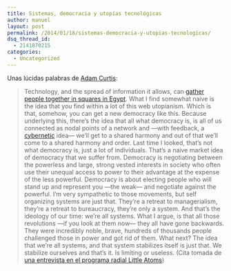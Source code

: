 ```yaml
---
title: Sistemas, democracia y utopías tecnológicas
author: manuel
layout: post
permalink: /2014/01/18/sistemas-democracia-y-utopias-tecnologicas/
dsq_thread_id:
  - 2141870215
categories:
  - Uncategorized
---
```

Unas lúcidas palabras de [Adam Curtis][1]:

> Technology, and the spread of information it allows, can [gather people together in squares in Egypt][2]. What I find somewhat naive is the idea that you find within a lot of this web utopianism. Which is that, somehow, you can get a new democracy like this. Because underlying this, there&#8217;s the idea that all what democracy is, is all of us connected as nodal points of a network and —with feedback, a [cybernetic][3] idea— we&#8217;ll get to a shared harmony and out of that we&#8217;ll come to a shared harmony and order. Last time I looked, that&#8217;s not what democracy is, just a lot of individuals. That&#8217;s a naive market idea of democracy that we suffer from. Democracy is negotiating between the powerless and large, strong vested interests in society who often use their unequal access to power to their advantage at the expense of the less powerful. Democracy is about electing people who will stand up and represent you —the weak— and negotiate against the powerful. I&#8217;m very sympathetic to those movements, but self organizing systems are just that. They&#8217;re a retreat to managerialism, they&#8217;re a retreat to bureaucracy, they&#8217;re only a system. And that&#8217;s the ideology of our time: we&#8217;re all systems. What I argue, is that all those revolutions —if you look at them now— they all have gone backwards. They were incredibly noble, brave, hundreds of thousands people challenged those in power and got rid of them. What next? The idea that we&#8217;re all systems, and that system stabilizes itself is just that. We stabilize ourselves and that&#8217;s it. Is limiting or useless. (Cita tomada de [una entrevista en el programa radial Little Atoms][4])

 [1]: http://en.wikipedia.org/wiki/Adam_Curtis
 [2]: http://en.wikipedia.org/wiki/Egyptian_Revolution_of_2011
 [3]: http://en.wikipedia.org/wiki/Cybernetics
 [4]: http://www.littleatoms.com/adamcurtis.htm
